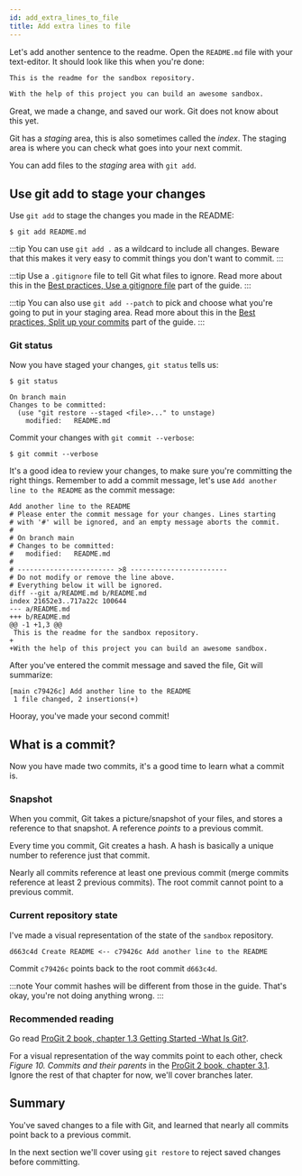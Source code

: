 ```yaml
---
id: add_extra_lines_to_file
title: Add extra lines to file
---
```


Let's add another sentence to the readme.
Open the `README.md` file with your text-editor.
It should look like this when you're done:

```markdown title="sandbox/README.md"
This is the readme for the sandbox repository.

With the help of this project you can build an awesome sandbox.
```

Great, we made a change, and saved our work.
Git does not know about this yet.

Git has a _staging_ area, this is also sometimes called the _index_.
The staging area is where you can check what goes into your next commit.

You can add files to the _staging_ area with `git add`.

## Use git add to stage your changes

Use `git add` to stage the changes you made in the README:

```git
$ git add README.md
```

:::tip
You can use `git add .` as a wildcard to include all changes.
Beware that this makes it very easy to commit things you don't want to commit.
:::

:::tip
Use a `.gitignore` file to tell Git what files to ignore.
Read more about this in the [Best practices, Use a gitignore file](../best_practices/use_a_gitignore_file.md) part of the guide.
:::

:::tip
You can also use `git add --patch` to pick and choose what you're going to put in your staging area.
Read more about this in the [Best practices, Split up your commits](../best_practices/split_up_your_commits.md) part of the guide.
:::

### Git status

Now you have staged your changes, `git status` tells us:

```git
$ git status

On branch main
Changes to be committed:
  (use "git restore --staged <file>..." to unstage)
	modified:   README.md
```

Commit your changes with `git commit --verbose`:

```git
$ git commit --verbose
```

It's a good idea to review your changes, to make sure you're committing the right things.
Remember to add a commit message, let's use `Add another line to the README` as the commit message:

```git
Add another line to the README
# Please enter the commit message for your changes. Lines starting
# with '#' will be ignored, and an empty message aborts the commit.
#
# On branch main
# Changes to be committed:
#	modified:   README.md
#
# ------------------------ >8 ------------------------
# Do not modify or remove the line above.
# Everything below it will be ignored.
diff --git a/README.md b/README.md
index 21652e3..717a22c 100644
--- a/README.md
+++ b/README.md
@@ -1 +1,3 @@
 This is the readme for the sandbox repository.
+
+With the help of this project you can build an awesome sandbox.
```

After you've entered the commit message and saved the file, Git will summarize:

```git
[main c79426c] Add another line to the README
 1 file changed, 2 insertions(+)
```

Hooray, you've made your second commit!

## What is a commit?

Now you have made two commits, it's a good time to learn what a commit is.

### Snapshot

When you commit, Git takes a picture/snapshot of your files, and stores a reference to that snapshot.
A reference _points_ to a previous commit.

Every time you commit, Git creates a hash.
A hash is basically a unique number to reference just that commit.

Nearly all commits reference at least one previous commit (merge commits reference at least 2 previous commits).
The root commit cannot point to a previous commit.

### Current repository state

I've made a visual representation of the state of the `sandbox` repository.

```git
d663c4d Create README <-- c79426c Add another line to the README
```

Commit `c79426c` points back to the root commit `d663c4d`.

:::note
Your commit hashes will be different from those in the guide.
That's okay, you're not doing anything wrong.
:::

### Recommended reading

Go read [ProGit 2 book, chapter 1.3 Getting Started -What Is Git?](https://git-scm.com/book/en/v2/Getting-Started-What-is-Git%3F).

For a visual representation of the way commits point to each other, check _Figure 10. Commits and their parents_ in the [ProGit 2 book, chapter 3.1](https://git-scm.com/book/en/v2/Git-Branching-Branches-in-a-Nutshell).
Ignore the rest of that chapter for now, we'll cover branches later.

## Summary

You've saved changes to a file with Git, and learned that nearly all commits point back to a previous commit.

In the next section we'll cover using `git restore` to reject saved changes before committing.
